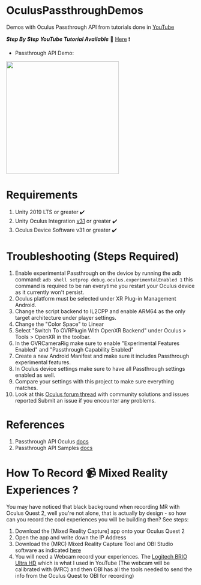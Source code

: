 # OculusPassthroughDemos
Demos with Oculus Passthrough API from tutorials done in [YouTube](https://www.youtube.com/dilmerv)

***Step By Step YouTube Tutorial Available*** :rocket: [Here](https://www.youtube.com/watch?v=SJANudr3Wu0) :exclamation:

- Passthrough API Demo:
<img src="https://github.com/dilmerv/OculusPassthroughDemos/blob/master/docs/images/OculusPassthroughAPI_1.gif" width="300">

# Requirements
1. Unity 2019 LTS or greater :heavy_check_mark:
2. Unity Oculus Integration [v31](https://developer.oculus.com/downloads/package/unity-integration-archive/) or greater :heavy_check_mark:
3. Oculus Device Software v31 or greater :heavy_check_mark:

# Troubleshooting (Steps Required)

1. Enable experimental Passthrough on the device by running the adb command:
   ```adb shell setprop debug.oculus.experimentalEnabled 1``` this command is required to be ran everytime you restart your Oculus device as it currently won't persist.
2. Oculus platform must be selected under XR Plug-in Management Android.
3. Change the script backend to IL2CPP and enable ARM64 as the only target architecture under player settings.
4. Change the "Color Space" to Linear 
5. Select "Switch To OVRPlugin With OpenXR Backend" under Oculus > Tools > OpenXR in the toolbar.
6. In the OVRCameraRig make sure to enable "Experimental Features Enabled" and "Passthrough Capability Enabled" 
7. Create a new Android Manifest and make sure it includes Passthrough experimental features.
8. In Oculus device settings make sure to have all Passthrough settings enabled as well.
9. Compare your settings with this project to make sure everything matches.
10. Look at this [Oculus forum thread](https://forums.oculusvr.com/t5/Oculus-Quest-Development/Oculus-Integration-31-0-Passthrough-API-does-not-work/m-p/880623/) with community solutions and issues reported
Submit an issue if you encounter any problems.

# References

1. Passthrough API Oculus [docs](https://developer.oculus.com/experimental/passthrough-api/)
2. Passthrough API Samples [docs](https://developer.oculus.com/experimental/passthrough-samples/)

# How To Record :video_camera: Mixed Reality Experiences ?
You may have noticed that black background when recording MR with Oculus Quest 2, well you're not alone, that is actually by design - so how can you record the cool experiences you will be building then? See steps:

1. Download the [Mixed Reality Capture] app onto your Oculus Quest 2
2. Open the app and write down the IP Address
3. Download the (MRC) Mixed Reality Capture Tool and OBI Studio software as indicated [here](https://creator.oculus.com/mrc/)
4. You will need a Webcam record your experiences. The [Logitech BRIO Ultra HD](https://amzn.to/3g4OCkb) which is what I used in YouTube (The webcam will be calibrated with (MRC) and then OBI has all the tools needed to send the info from the Oculus Quest to OBI for recording)
